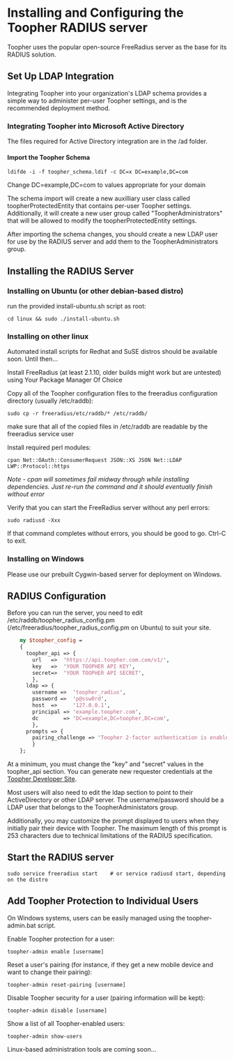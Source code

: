 Installing and Configuring the Toopher RADIUS server
======================================================

Toopher uses the popular open-source FreeRadius server as the base for its RADIUS
solution.

Set Up LDAP Integration
-----------------------
Integrating Toopher into your organization's LDAP schema provides a simple way to administer per-user Toopher settings,
and is the recommended deployment method. 

### Integrating Toopher into Microsoft Active Directory
The files required for Active Directory integration are in the /ad folder.

#### Import the Toopher Schema

    ldifde -i -f toopher_schema.ldif -c DC=x DC=example,DC=com

Change DC=example,DC=com to values appropriate for your domain

The schema import will create a new auxilliary user class called toopherProtectedEntity that contains per-user Toopher settings.  Additionally, it will create a new user group called "ToopherAdministrators" that will be allowed to modify the toopherProtectedEntity settings.

After importing the schema changes, you should create a new LDAP user for use by the RADIUS server and add them to the ToopherAdministrators group.


Installing the RADIUS Server
-----------------------------
### Installing on Ubuntu (or other debian-based distro)
run the provided install-ubuntu.sh script as root:

    cd linux && sudo ./install-ubuntu.sh

### Installing on other linux
Automated install scripts for Redhat and SuSE distros should be available soon.  Until then...

Install FreeRadius (at least 2.1.10, older builds might work but are untested) using Your Package Manager Of Choice

Copy all of the Toopher configuration files to the freeradius configuration directory (usually /etc/raddb):

    sudo cp -r freeradius/etc/raddb/* /etc/raddb/

make sure that all of the copied files in /etc/raddb are readable by the freeradius service user

Install required perl modules:

    cpan Net::OAuth::ConsumerRequest JSON::XS JSON Net::LDAP LWP::Protocol::https

*Note - cpan will sometimes fail midway through while installing dependencies.  Just re-run the command and it should eventually finish without error*

Verify that you can start the FreeRadius server without any perl errors:

    sudo radiusd -Xxx

If that command completes without errors, you should be good to go. Ctrl-C to exit.

### Installing on Windows
Please use our prebuilt Cygwin-based server for deployment on Windows.

RADIUS Configuration
--------------------

Before you can run the server, you need to edit /etc/raddb/toopher_radius_config.pm (/etc/freeradius/toopher_radius_config.pm on Ubuntu) to suit your site.
```perl
    my $toopher_config =
    {
      toopher_api => {
        url   =>  'https://api.toopher.com.com/v1/',
        key   =>  'YOUR TOOPHER API KEY',
        secret=>  'YOUR TOOPHER API SECRET',
        },
      ldap => {
        username =>  'toopher_radius',
        password =>  'p@ssw0rd',
        host  =>     '127.0.0.1',
        principal => 'example.toopher.com',
        dc        => 'DC=example,DC=toopher,DC=com',
        },
      prompts => {
        pairing_challenge => 'Toopher 2-factor authentication is enabled for your account.  Please enter the pairing phrase generated by the Toopher mobile app:'
        }
    };
```

At a minimum, you must change the "key" and "secret" values in the
toopher_api section.  You can generate new requester credentials at the 
[Toopher Developer Site](https://dev.toopher.com).

Most users will also need to edit the ldap section to point to their
ActiveDirectory or other LDAP server.  The username/password should be
a LDAP user that belongs to the ToopherAdministators group.

Additionally, you may customize the prompt displayed to users when they initially pair their device with Toopher.  The maximum length of this prompt is 253 characters due to technical limitations of the RADIUS specification.

Start the RADIUS server
-----------------------

    sudo service freeradius start    # or service radiusd start, depending on the distro

Add Toopher Protection to Individual Users
------------------------------------------

On Windows systems, users can be easily managed using the toopher-admin.bat script.

Enable Toopher protection for a user:

    toopher-admin enable [username]

Reset a user's pairing (for instance, if they get a new mobile device and want to change their pairing):

    toopher-admin reset-pairing [username]

Disable Toopher security for a user (pairing information will be kept):

    toopher-admin disable [username]

Show a list of all Toopher-enabled users:

    toopher-admin show-users

Linux-based administration tools are coming soon...
